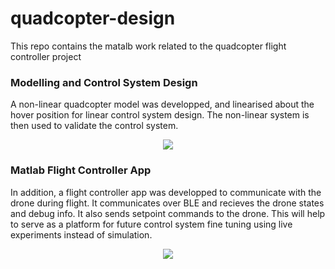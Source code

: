 # quadcopter-design
This repo contains the matalb work related to the quadcopter flight controller project

### Modelling and Control System Design
A non-linear quadcopter model was developped, and linearised about the hover position for linear control system design. The non-linear system is then used to validate the control system.
<p align="center">
  <img src="https://user-images.githubusercontent.com/60844959/153644207-a966b221-28b9-4d76-838a-44e8f89cf219.gif" />
</p>


### Matlab Flight Controller App
In addition, a flight controller app was developped to communicate with the drone during flight. It communicates over BLE and recieves the drone states and debug info. It also sends setpoint commands to the drone. This will help to serve as a platform for future control system fine tuning using live experiments instead of simulation.
<p align="center">
  <img src="https://user-images.githubusercontent.com/60844959/153643186-80f11514-f235-49ac-a9de-282c3a916da7.png" />
</p>

